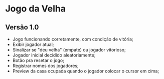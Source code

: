 # Jogo da Velha

## Versão 1.0
- Jogo funcionando corretamente, com condição de vitória;
- Exibir jogador atual;
- Sinalizar se "deu velha" (empate) ou jogador vitorioso;
- Jogador inicial decidido aleatoriamente;
- Botão pra resetar o jogo;
- Registrar nomes dos jogadores;
- Preview da casa ocupada quando o jogador colocar o cursor em cima;